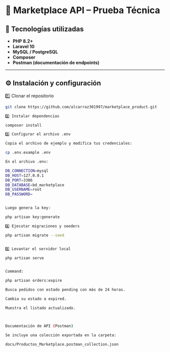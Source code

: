  # 🛒 Marketplace API – Prueba Técnica


## 🚀 Tecnologías utilizadas

- **PHP 8.2+**
- **Laravel 10**
- **MySQL / PostgreSQL**
- **Composer**
- **Postman (documentación de endpoints)**

---

## ⚙️ Instalación y configuración

1️⃣ Clonar el repositorio
```bash
git clone https://github.com/alcarraz301997/marketplace_product.git

2️⃣ Instalar dependencias

composer install

3️⃣ Configurar el archivo .env

Copia el archivo de ejemplo y modifica tus credenciales:

cp .env.example .env

En el archivo .env:

DB_CONNECTION=mysql
DB_HOST=127.0.0.1
DB_PORT=3306
DB_DATABASE=bd_marketplace
DB_USERNAME=root
DB_PASSWORD=


Luego genera la key:

php artisan key:generate

4️⃣ Ejecutar migraciones y seeders

php artisan migrate --seed


5️⃣ Levantar el servidor local

php artisan serve


Command:

php artisan orders:expire

Busca pedidos con estado pending con más de 24 horas.

Cambia su estado a expired.

Muestra el listado actualizado.



Documentación de API (Postman)

Se incluye una colección exportada en la carpeta:

docs/Productos_Marketplace.postman_collection.json